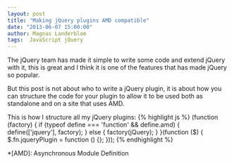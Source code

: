 ```yaml
---
layout: post
title: "Making jQuery plugins AMD compatible"
date: "2013-06-07 15:00:00"
author: Magnus Landerblom
tags:  JavaScript jQuery
---
```


The jQuery team has made it simple to write some code and extend jQuery with it, this is great and I think it is one of the features that has made jQuery so popular.

But this post is not about who to write a jQuery plugin, it is about how you can structure the code for your plugin to allow it to be used both as standalone and on a site that uses AMD.

This is how I structure all my jQuery plugins:
{% highlight js %}
(function (factory) {
  if (typeof define === 'function' && define.amd) {
    define(['jquery'], factory);
  } else {
    factory(jQuery);
  }
}(function ($) {
    $.fn.jqueryPlugin = function () {};
}));
{% endhighlight %}

*[AMD]:     Asynchronous Module Definition
